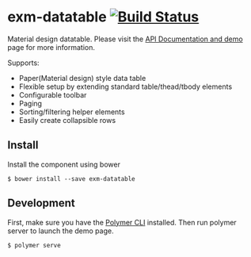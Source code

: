 exm-datatable [![Build Status](https://travis-ci.org/exmg/exm-datatable.svg?branch=master)](https://travis-ci.org/exmg/exm-datatable)
================

Material design datatable. Please visit the [API Documentation and demo](http://exmg.github.io/exm-datatable/) page for more information.

Supports:
 - Paper(Material design) style data table
 - Flexible setup by extending standard table/thead/tbody elements
 - Configurable toolbar
 - Paging
 - Sorting/filtering helper elements
 - Easily create collapsible rows 

## Install

Install the component using bower

```
$ bower install --save exm-datatable
```

## Development

First, make sure you have the [Polymer CLI](https://www.npmjs.com/package/polymer-cli) installed. Then run polymer server to launch the demo page.

```
$ polymer serve
```
